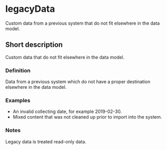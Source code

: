 # legacyData

Custom data from a previous system that do not fit elsewhere in the data model.


## Short description

Custom data that do not fit elsewhere in the data model.


### Definition

Data from a previous system which do not have a proper destination elsewhere in the data model.


### Examples

* An invalid collecting date, for example 2019-02-30.
* Mixed content that was not cleaned up prior to import into the system.


### Notes

Legacy data is treated read-only data.

